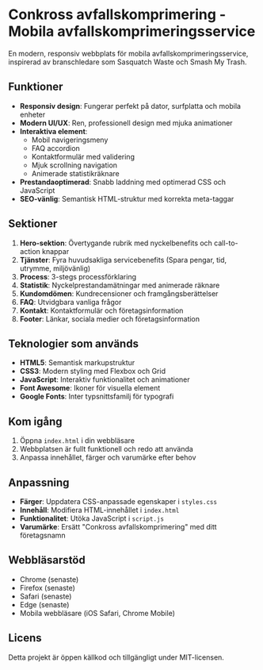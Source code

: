 # Conkross avfallskomprimering - Mobila avfallskomprimeringsservice

En modern, responsiv webbplats för mobila avfallskomprimeringsservice, inspirerad av branschledare som Sasquatch Waste och Smash My Trash.

## Funktioner

- **Responsiv design**: Fungerar perfekt på dator, surfplatta och mobila enheter
- **Modern UI/UX**: Ren, professionell design med mjuka animationer
- **Interaktiva element**: 
  - Mobil navigeringsmeny
  - FAQ accordion
  - Kontaktformulär med validering
  - Mjuk scrollning navigation
  - Animerade statistikräknare
- **Prestandaoptimerad**: Snabb laddning med optimerad CSS och JavaScript
- **SEO-vänlig**: Semantisk HTML-struktur med korrekta meta-taggar

## Sektioner

1. **Hero-sektion**: Övertygande rubrik med nyckelbenefits och call-to-action knappar
2. **Tjänster**: Fyra huvudsakliga servicebenefits (Spara pengar, tid, utrymme, miljövänlig)
3. **Process**: 3-stegs processförklaring
4. **Statistik**: Nyckelprestandamätningar med animerade räknare
5. **Kundomdömen**: Kundrecensioner och framgångsberättelser
6. **FAQ**: Utvidgbara vanliga frågor
7. **Kontakt**: Kontaktformulär och företagsinformation
8. **Footer**: Länkar, sociala medier och företagsinformation

## Teknologier som används

- **HTML5**: Semantisk markupstruktur
- **CSS3**: Modern styling med Flexbox och Grid
- **JavaScript**: Interaktiv funktionalitet och animationer
- **Font Awesome**: Ikoner för visuella element
- **Google Fonts**: Inter typsnittsfamilj för typografi

## Kom igång

1. Öppna `index.html` i din webbläsare
2. Webbplatsen är fullt funktionell och redo att använda
3. Anpassa innehållet, färger och varumärke efter behov

## Anpassning

- **Färger**: Uppdatera CSS-anpassade egenskaper i `styles.css`
- **Innehåll**: Modifiera HTML-innehållet i `index.html`
- **Funktionalitet**: Utöka JavaScript i `script.js`
- **Varumärke**: Ersätt "Conkross avfallskomprimering" med ditt företagsnamn

## Webbläsarstöd

- Chrome (senaste)
- Firefox (senaste)
- Safari (senaste)
- Edge (senaste)
- Mobila webbläsare (iOS Safari, Chrome Mobile)

## Licens

Detta projekt är öppen källkod och tillgängligt under MIT-licensen.
